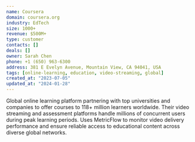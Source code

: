 ```yaml
---
name: Coursera
domain: coursera.org
industry: EdTech
size: 1000+
revenue: $500M+
type: customer
contacts: []
deals: []
owner: Sarah Chen
phone: +1 (650) 963-6300
address: 381 E Evelyn Avenue, Mountain View, CA 94041, USA
tags: [online-learning, education, video-streaming, global]
created_at: "2023-07-05"
updated_at: "2024-01-28"
---
```


Global online learning platform partnering with top universities and companies to offer courses to 118+ million learners worldwide. Their video streaming and assessment platforms handle millions of concurrent users during peak learning periods. Uses MetricFlow to monitor video delivery performance and ensure reliable access to educational content across diverse global networks.